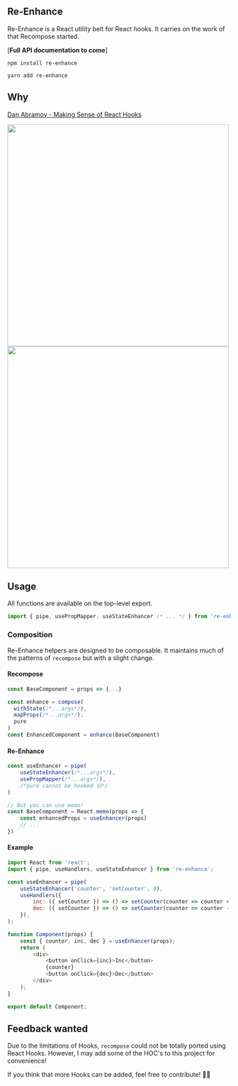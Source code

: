 ## Re-Enhance

Re-Enhance is a React utility belt for React hooks. It carries on the work of that Recompose started.

[**Full API documentation to come**]

```
npm install re-enhance
```

```
yarn add re-enhance
```

## Why

[Dan Abramov - Making Sense of React Hooks](https://dev.to/dan_abramov/making-sense-of-react-hooks-2eib)
<p>
  <img src="https://i.imgur.com/02HCPy6.png" height="500" width="auto" />
  <img src="https://i.imgur.com/IxcHEEq.png" height="500" width="auto"/> 
</p>

## Usage

All functions are available on the top-level export.

```js
import { pipe, usePropMapper, useStateEnhancer /* ... */ } from 're-enhance'
```

### Composition

Re-Enhance helpers are designed to be composable. It maintains much of the patterns of `recompose` but with a slight change.

#### Recompose

```js
const BaseComponent = props => {...}

const enhance = compose(
  withState(/*...args*/),
  mapProps(/*...args*/),
  pure
)
const EnhancedComponent = enhance(BaseComponent)
```

#### Re-Enhance

```js
const useEnhancer = pipe(
    useStateEnhancer(/*...args*/),
    usePropMapper(/*...args*/),
    /*pure cannot be hooked 😔*/
)

// But you can use memo!
const BaseComponent = React.memo(props => {
    const enhancedProps = useEnhancer(props)
    // ...
})
```
#### Example

```js
import React from 'react';
import { pipe, useHandlers, useStateEnhancer } from 're-enhance';

const useEnhancer = pipe(
    useStateEnhancer('counter', 'setCounter', 0),
    useHandlers({
        inc: ({ setCounter }) => () => setCounter(counter => counter + 1),
        dec: ({ setCounter }) => () => setCounter(counter => counter - 1),
    }),
);

function Component(props) {
    const { counter, inc, dec } = useEnhancer(props);
    return (
        <div>
            <button onClick={inc}>Inc</button>
            {counter}
            <button onClick={dec}>Dec</button>
        </div>
    );
}

export default Component;
```

## Feedback wanted

Due to the limitations of Hooks, `recompose` could not be totally ported using React Hooks. However, I may add some of the HOC's to this project for convenience!

If you think that more Hooks can be added, feel free to contribute! 🎉🎉
